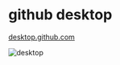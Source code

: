 # github desktop

[desktop.github.com](https://desktop.github.com/)

![desktop](<https://desktop.github.com/images/github-desktop-screenshot-mac.png>)
